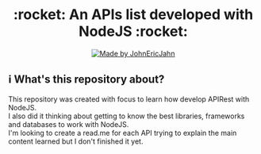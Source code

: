 <h1 align="center"> 
	:rocket: An APIs list developed with NodeJS :rocket:
</h1>

<p align="center">	
  <a href="www.linkedin.com/in/john-eric-jahn">
    <img alt="Made by JohnEricJahn" src="https://img.shields.io/badge/made%20by-JohnEricJahn-brightgreen">
  </a>
</p>

## :information_source: What's this repository about?

This repository was created with focus to learn how develop APIRest with NodeJS.<br>
I also did it thinking about getting to know the best libraries, frameworks and databases to work with NodeJS.<br>
I'm looking to create a read.me for each API trying to explain the main content learned but I don't finished it yet.
